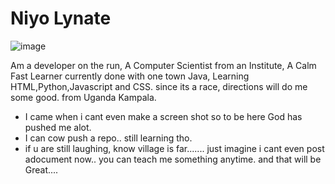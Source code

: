 # Niyo Lynate
![image](https://user-images.githubusercontent.com/98440370/161978465-e82b9ede-48dd-422f-b4b2-a3c119b3660b.png)

 Am a developer on the run, A Computer Scientist from an Institute, A Calm Fast Learner
currently done with one town Java,
Learning 
HTML,Python,Javascript and CSS. 
since its a race, 
directions will do me some good.
from Uganda Kampala.
* I came when i cant even make a screen shot so to be here God has pushed me alot.
* I can cow push a repo.. still learning tho.
* if u are still laughing, know village is far....... just imagine i cant even post adocument now.. you can teach me something anytime.
and that will be Great.... 
